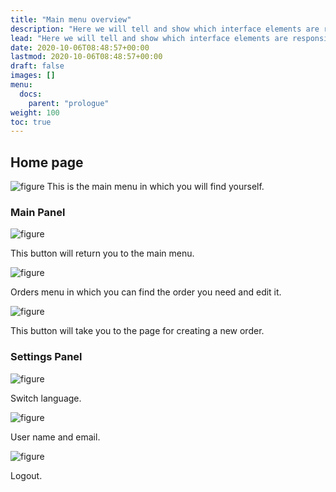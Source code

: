 ```yaml
---
title: "Main menu overview"
description: "Here we will tell and show which interface elements are responsible for what."
lead: "Here we will tell and show which interface elements are responsible for what."
date: 2020-10-06T08:48:57+00:00
lastmod: 2020-10-06T08:48:57+00:00
draft: false
images: []
menu:
  docs:
    parent: "prologue"
weight: 100
toc: true
---
```


## Home page

![figure](/FF1.jpg "Main page")
This is the main menu in which you will find yourself.

### Main Panel

![figure](/Home.jpg "Home button")

This button will return you to the main menu.

![figure](/Orders.jpg "Orders page")

Orders menu in which you can find the order you need and edit it.

![figure](/NewOrder.jpg "New order page")

This button will take you to the page for creating a new order.

### Settings Panel

![figure](/Language.jpg "Language switch")

Switch language.

![figure](/username.jpg "Username / Email")

User name and email.

![figure](/Logout.jpg "Logout")

Logout.
